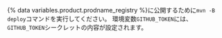 {% data variables.product.prodname_registry %}に公開するために`mvn -B deploy`コマンドを実行してください。 環境変数`GITHUB_TOKEN`には、`GITHUB_TOKEN`シークレットの内容が設定されます。